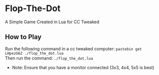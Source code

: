 # Flop-The-Dot
A Simple Game Created in Lua for CC Tweaked



## How to Play
Run the following command in a cc tweaked computer: `pastebin get LHpezG6Z ./flop_the_dot.lua`\
Then run the command: `./flop_the_dot.lua`
* Note: Ensure that you have a monitor connected (3x3, 4x4, 5x5 is best)
